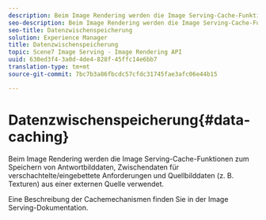 ```yaml
---
description: Beim Image Rendering werden die Image Serving-Cache-Funktionen zum Speichern von Antwortbilddaten, Zwischendaten für verschachtelte/eingebettete Anforderungen und Quellbilddaten (z. B. Texturen) aus einer externen Quelle verwendet.
seo-description: Beim Image Rendering werden die Image Serving-Cache-Funktionen zum Speichern von Antwortbilddaten, Zwischendaten für verschachtelte/eingebettete Anforderungen und Quellbilddaten (z. B. Texturen) aus einer externen Quelle verwendet.
seo-title: Datenzwischenspeicherung
solution: Experience Manager
title: Datenzwischenspeicherung
topic: Scene7 Image Serving - Image Rendering API
uuid: 630ed3f4-3a0d-4de4-828f-45ffc14e6bb7
translation-type: tm+mt
source-git-commit: 7bc7b3a86fbcdc57cfdc31745fae3afc06e44b15

---
```



# Datenzwischenspeicherung{#data-caching}

Beim Image Rendering werden die Image Serving-Cache-Funktionen zum Speichern von Antwortbilddaten, Zwischendaten für verschachtelte/eingebettete Anforderungen und Quellbilddaten (z. B. Texturen) aus einer externen Quelle verwendet.

Eine Beschreibung der Cachemechanismen finden Sie in der Image Serving-Dokumentation.
